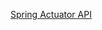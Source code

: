 [Spring Actuator API](https://docs.spring.io/spring-boot/docs/3.1.2/actuator-api/pdf/spring-boot-actuator-web-api.pdf)
